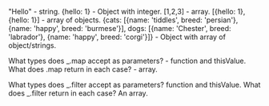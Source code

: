 "Hello" - string. 
{hello: 1} - Object with integer. 
[1,2,3] - array. 
[{hello: 1}, {hello: 1}] - array of objects. 
{cats: [{name: 'tiddles', breed: 'persian'}, {name: 'happy', breed: 'burmese'}], 
  dogs: [{name: 'Chester', breed: 'labrador'}, {name: 'happy', breed: 'corgi'}]} - Object with array of object/strings. 

What types does _.map accept as parameters? - function and thisValue. 
What does .map return in each case? - array.  

What types does _.filter accept as parameters? function and thisValue. 
What does _.filter return in each case? An array. 
